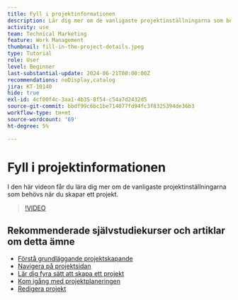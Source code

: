 ```yaml
---
title: Fyll i projektinformationen
description: Lär dig mer om de vanligaste projektinställningarna som behövs när du skapar ett projekt.
activity: use
team: Technical Marketing
feature: Work Management
thumbnail: fill-in-the-project-details.jpeg
type: Tutorial
role: User
level: Beginner
last-substantial-update: 2024-06-21T00:00:00Z
recommendations: noDisplay,catalog
jira: KT-10140
hide: true
exl-id: 4cf00f4c-3aa1-4b35-8f54-c54a7d2432d5
source-git-commit: bbdf99c6bc1be714077fd94fc3f8325394de36b3
workflow-type: tm+mt
source-wordcount: '69'
ht-degree: 5%

---
```


# Fyll i projektinformationen

I den här videon får du lära dig mer om de vanligaste projektinställningarna som behövs när du skapar ett projekt.

>[!VIDEO](https://video.tv.adobe.com/v/3430410/?quality=12&learn=on&enablevpops=1)


## Rekommenderade självstudiekurser och artiklar om detta ämne

* [Förstå grundläggande projektskapande](/help/manage-work/projects/understand-basic-project-creation.md)
* [Navigera på projektsidan](/help/manage-work/projects/navigate-the-project-page.md)
* [Lär dig fyra sätt att skapa ett projekt](/help/manage-work/projects/understand-other-ways-to-create-projects.md)
* [Kom igång med projektplaneringen](/help/manage-work/projects/getting-started-plan-a-project.md)
* [Redigera projekt](https://experienceleague.adobe.com/en/docs/workfront/using/manage-work/projects/manage-projects/edit-projects)
